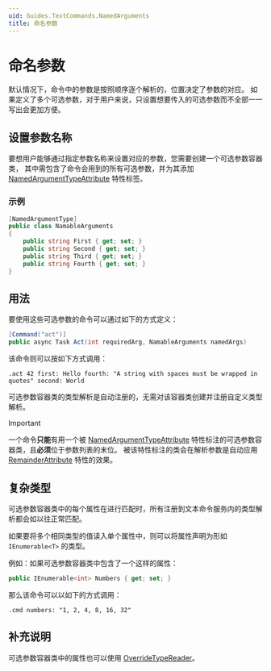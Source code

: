 ```yaml
---
uid: Guides.TextCommands.NamedArguments
title: 命名参数
---
```


# 命名参数

默认情况下，命令中的参数是按照顺序逐个解析的，位置决定了参数的对应。
如果定义了多个可选参数，对于用户来说，只设置想要传入的可选参数而不全部一一写出会更加方便。

## 设置参数名称

要想用户能够通过指定参数名称来设置对应的参数，您需要创建一个可选参数容器类，
其中需包含了命令会用到的所有可选参数，并为其添加 [NamedArgumentTypeAttribute] 特性标签。

### 示例

```csharp
[NamedArgumentType]
public class NamableArguments
{
    public string First { get; set; }
    public string Second { get; set; }
    public string Third { get; set; }
    public string Fourth { get; set; }
}
```

## 用法

要使用这些可选参数的命令可以通过如下的方式定义：

```csharp
[Command("act")]
public async Task Act(int requiredArg, NamableArguments namedArgs)
```

该命令则可以按如下方式调用：

`.act 42 first: Hello fourth: "A string with spaces must be wrapped in quotes" second: World`

可选参数容器类的类型解析是自动注册的，无需对该容器类创建并注册自定义类型解析。

> [!IMPORTANT]
> 一个命令**只能**有用一个被 [NamedArgumentTypeAttribute]
> 特性标注的可选参数容器类，且**必须**位于参数列表的末位。
> 被该特性标注的类会在解析参数是自动应用 [RemainderAttribute] 特性的效果。

[RemainderAttribute]: xref:Kook.Commands.RemainderAttribute

## 复杂类型

可选参数容器类中的每个属性在进行匹配时，所有注册到文本命令服务内的类型解析都会如以往正常匹配。

如果要将多个相同类型的值读入单个属性中，则可以将属性声明为形如 `IEnumerable<T>` 的类型。

例如：如果可选参数容器类中包含了一个这样的属性：

```csharp
public IEnumerable<int> Numbers { get; set; }
```

那么该命令可以以如下的方式调用：

`.cmd numbers: "1, 2, 4, 8, 16, 32"`

## 补充说明

可选参数容器类中的属性也可以使用 [OverrideTypeReader]。

[OverrideTypeReader]: xref:Kook.Commands.OverrideTypeReaderAttribute

[NamedArgumentTypeAttribute]: xref:Kook.Commands.NamedArgumentTypeAttribute
